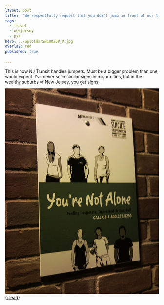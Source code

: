 ```yaml
---
layout: post
title:  "We respectfully request that you don't jump in front of our trains."
tags:
  - travel
  - newjersey
  - psa
hero: ../uploads/SNC00258_0.jpg
overlay: red
published: true

---
```


This is how NJ Transit handles jumpers. Must be a bigger problem than one would expect. I've never seen similar signs in major cities, but in the wealthy suburbs of New Jersey, you get signs.

[![don't do it](../uploads/SNC00258_0.jpg){:.lead}](../uploads/SNC00258_0.jpg)
